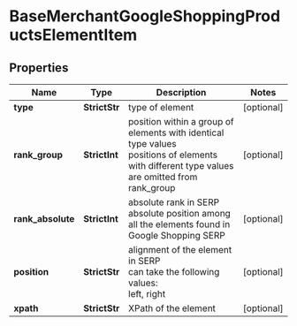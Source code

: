 # BaseMerchantGoogleShoppingProductsElementItem


## Properties

| Name | Type | Description | Notes |
|------------ | ------------- | ------------- | -------------|
**type** | **StrictStr** | type of element |[optional]|
**rank_group** | **StrictInt** | position within a group of elements with identical type values<br>positions of elements with different type values are omitted from rank_group |[optional]|
**rank_absolute** | **StrictInt** | absolute rank in SERP<br>absolute position among all the elements found in Google Shopping SERP |[optional]|
**position** | **StrictStr** | alignment of the element in SERP<br>can take the following values:<br>left, right |[optional]|
**xpath** | **StrictStr** | XPath of the element |[optional]|